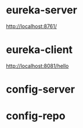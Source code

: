 # eureka-server
<http://localhost:8761/>

# eureka-client
<http://localhost:8081/hello>

# config-server

# config-repo

